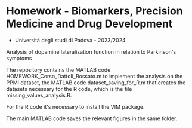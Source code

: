 # Homework - Biomarkers, Precision Medicine and Drug Development
 - Università degli studi di Padova - 2023/2024

Analysis of dopamine lateralization function in relation to Parkinson's symptoms

The repository contains the MATLAB code HOMEWORK_Corso_Dattoli_Rossato.m to implement the analysis on the PPMI dataset, the MATLAB code dataset_saving_for_R.m that creates the datasets necessary for the R code, which is the file missing_values_analysis.R.

For the R code it's necessary to install the VIM package. 

The main MATLAB code saves the relevant figures in the same folder.





